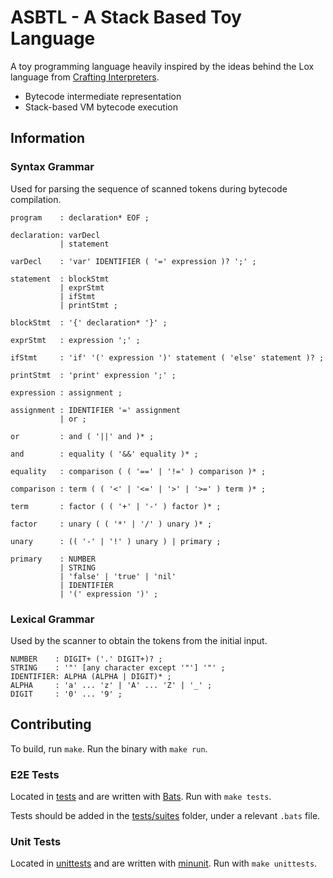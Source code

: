 # ASBTL - A Stack Based Toy Language

A toy programming language heavily inspired by the ideas behind the Lox
language from [Crafting Interpreters](https://craftinginterpreters.com/).

- Bytecode intermediate representation
- Stack-based VM bytecode execution

## Information

### Syntax Grammar

Used for parsing the sequence of scanned tokens during bytecode compilation.

```text
program    : declaration* EOF ;

declaration: varDecl
           | statement

varDecl    : 'var' IDENTIFIER ( '=' expression )? ';' ;

statement  : blockStmt
           | exprStmt
           | ifStmt
           | printStmt ;

blockStmt  : '{' declaration* '}' ;

exprStmt   : expression ';' ;

ifStmt     : 'if' '(' expression ')' statement ( 'else' statement )? ;

printStmt  : 'print' expression ';' ;

expression : assignment ;

assignment : IDENTIFIER '=' assignment
           | or ;

or         : and ( '||' and )* ;

and        : equality ( '&&' equality )* ;

equality   : comparison ( ( '==' | '!=' ) comparison )* ;

comparison : term ( ( '<' | '<=' | '>' | '>=' ) term )* ;

term       : factor ( ( '+' | '-' ) factor )* ;

factor     : unary ( ( '*' | '/' ) unary )* ;

unary      : (( '-' | '!' ) unary ) | primary ;

primary    : NUMBER
           | STRING
           | 'false' | 'true' | 'nil'
           | IDENTIFIER
           | '(' expression ')' ;
```

### Lexical Grammar

Used by the scanner to obtain the tokens from the initial input.

```text
NUMBER    : DIGIT+ ('.' DIGIT+)? ;
STRING    : '"' [any character except '"'] '"' ;
IDENTIFIER: ALPHA (ALPHA | DIGIT)* ;
ALPHA     : 'a' ... 'z' | 'A' ... 'Z' | '_' ;
DIGIT     : '0' ... '9' ;
```

## Contributing

To build, run `make`. Run the binary with `make run`.

### E2E Tests

Located in [tests](./tests/) and are written with [Bats](https://bats-core.readthedocs.io/en/stable/index.html).
Run with `make tests`.

Tests should be added in the [tests/suites](./tests/suite/) folder, under a
relevant `.bats` file.

### Unit Tests

Located in [unittests](./unittests/) and are written with [minunit](https://github.com/bzgec/minunit/blob/master/README.md).
Run with `make unittests`.
